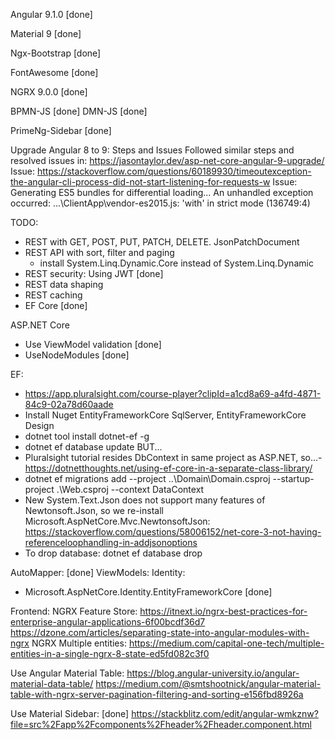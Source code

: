 ﻿Angular 9.1.0 [done]

Material 9 [done]

Ngx-Bootstrap [done]

FontAwesome [done]

NGRX 9.0.0 [done]

BPMN-JS [done]
DMN-JS [done]

PrimeNg-Sidebar [done]

Upgrade Angular 8 to 9: Steps and Issues
Followed similar steps and resolved issues in: https://jasontaylor.dev/asp-net-core-angular-9-upgrade/
Issue: https://stackoverflow.com/questions/60189930/timeoutexception-the-angular-cli-process-did-not-start-listening-for-requests-w
Issue: Generating ES5 bundles for differential loading... An unhandled exception occurred: ...\ClientApp\vendor-es2015.js: 'with' in strict mode (136749:4)


TODO:
- REST with GET, POST, PUT, PATCH, DELETE. JsonPatchDocument
- REST API with sort, filter and paging
   - install System.Linq.Dynamic.Core instead of System.Linq.Dynamic
- REST security: Using JWT [done]
- REST data shaping
- REST caching
- EF Core [done]

ASP.NET Core 
- Use ViewModel validation [done]
- UseNodeModules [done]

EF:
- https://app.pluralsight.com/course-player?clipId=a1cd8a69-a4fd-4871-84c9-02a78d60aade
- Install Nuget EntityFrameworkCore SqlServer, EntityFrameworkCore Design
- dotnet tool install dotnet-ef -g
- dotnet ef database update BUT... 
- Pluralsight tutorial resides DbContext in same project as ASP.NET, so...- https://dotnetthoughts.net/using-ef-core-in-a-separate-class-library/
- dotnet ef migrations add <Name> --project ..\Domain\Domain.csproj --startup-project .\Web.csproj --context DataContext
- New System.Text.Json does not support many features of Newtonsoft.Json, so we re-install Microsoft.AspNetCore.Mvc.NewtonsoftJson: https://stackoverflow.com/questions/58006152/net-core-3-not-having-referenceloophandling-in-addjsonoptions
- To drop database: dotnet ef database drop

AutoMapper: [done]
ViewModels:
Identity:
- Microsoft.AspNetCore.Identity.EntityFrameworkCore [done]


Frontend:
NGRX Feature Store: https://itnext.io/ngrx-best-practices-for-enterprise-angular-applications-6f00bcdf36d7
https://dzone.com/articles/separating-state-into-angular-modules-with-ngrx
NGRX Multiple entities: https://medium.com/capital-one-tech/multiple-entities-in-a-single-ngrx-8-state-ed5fd082c3f0


Use Angular Material Table:
https://blog.angular-university.io/angular-material-data-table/
https://medium.com/@smtshootnick/angular-material-table-with-ngrx-server-pagination-filtering-and-sorting-e156fbd8926a

Use Material Sidebar: [done]
https://stackblitz.com/edit/angular-wmkznw?file=src%2Fapp%2Fcomponents%2Fheader%2Fheader.component.html